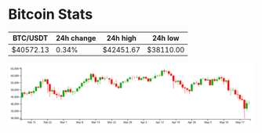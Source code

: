 # Bitcoin Stats

BTC/USDT|24h change|24h high|24h low|
|---|---|---|---|
|$40572.13|0.34%|$42451.67|$38110.00|

<img src="./chart.svg">
